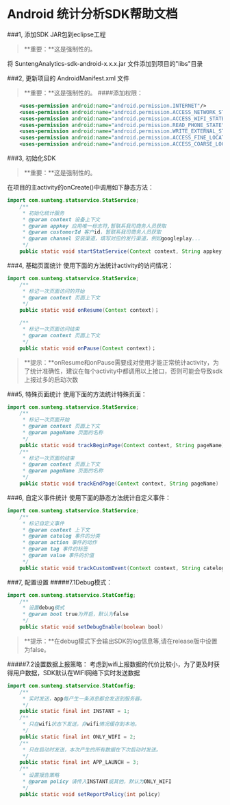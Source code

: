 # Android 统计分析SDK帮助文档

###1, 添加SDK JAR包到eclipse工程

> **重要：**这是强制性的。

将 SuntengAnalytics-sdk-android-x.x.x.jar 文件添加到项目的"libs"目录


###2, 更新项目的 AndroidManifest.xml 文件
> **重要：**这是强制性的。
####添加权限：
``` xml
	<uses-permission android:name="android.permission.INTERNET"/>
	<uses-permission android:name="android.permission.ACCESS_NETWORK_STATE"/>
	<uses-permission android:name="android.permission.ACCESS_WIFI_STATE"/>
	<uses-permission android:name="android.permission.READ_PHONE_STATE"/>
	<uses-permission android:name="android.permission.WRITE_EXTERNAL_STORAGE"/>
    <uses-permission android:name="android.permission.ACCESS_FINE_LOCATION" />
    <uses-permission android:name="android.permission.ACCESS_COARSE_LOCATION" />
```
###3, 初始化SDK
> **重要：**这是强制性的。

在项目的主activity的onCreate()中调用如下静态方法：
``` java
import com.sunteng.statservice.StatService;
	/**
	 * 初始化统计服务
	 * @param context 设备上下文
	 * @param appkey 应用唯一标志符,暂联系我司商务人员获取
	 * @param customorId 客户id，暂联系我司商务人员获取
	 * @param channel 安装渠道，填写对应的发行渠道，例如googleplay...
	 */
    public static void startStatService(Context context, String appkey, String customorId, String channel)
```

###4, 基础页面统计
使用下面的方法统计activity的访问情况：
``` java
import com.sunteng.statservice.StatService;
	/**
	 * 标记一次页面访问的开始
	 * @param context 页面上下文
	 */
	public static void onResume(Context context)；

	/**
	 * 标记一次页面访问结束
	 * @param context 页面上下文
	 */
	public static void onPause(Context context)；
```

> **提示：**onResume和onPause需要成对使用才能正常统计activity，为了统计准确性，建议在每个activity中都调用以上接口，否则可能会导致sdk上报过多的启动次数

###5, 特殊页面统计
使用下面的方法统计特殊页面：
``` java
import com.sunteng.statservice.StatService;
	/**
	 * 标记一次页面开始
	 * @param context 页面上下文
	 * @param pageName 页面的名称
	 */
    public static void trackBeginPage(Context context, String pageName)
	/**
	 * 标记一次页面的结束
	 * @param context 页面上下文
	 * @param pageName 页面的名称
	 */
    public static void trackEndPage(Context context, String pageName)
```


###6, 自定义事件统计
使用下面的静态方法统计自定义事件：
``` java
import com.sunteng.statservice.StatService;
	/**
	 * 标记自定义事件
	 * @param context 上下文
	 * @param catelog 事件的分类
	 * @param action 事件的动作
	 * @param tag 事件的标签
	 * @param value 事件的价值
	 */
	public static void trackCustomEvent(Context context, String catelog, String action,String tag, int value)

```
###7, 配置设置
#####7.1Debug模式：
``` java
import com.sunteng.statservice.StatConfig;
	/**
	 * 设置debug模式
	 * @param bool true为开启，默认为false
	 */
	public static void setDebugEnable(boolean bool)
```
> **提示：**在debug模式下会输出SDK的log信息等,请在release版中设置为false。

#####7.2设置数据上报策略：
考虑到wifi上报数据的代价比较小，为了更及时获得用户数据，SDK默认在WIFI网络下实时发送数据
``` java
import com.sunteng.statservice.StatConfig;
	/**
	 * 实时发送，app每产生一条消息都会发送到服务器。
	 */
	public static final int INSTANT = 1;
	/**
	 * 只在wifi状态下发送，非wifi情况缓存到本地。
	 */
	public static final int ONLY_WIFI = 2;
    /**
     * 只在启动时发送，本次产生的所有数据在下次启动时发送。
     */
    public static final int APP_LAUNCH = 3; 	
	/**
	 * 设置报告策略
	 * @param policy 请传入INSTANT或其他，默认为ONLY_WIFI
	 */
	public static void setReportPolicy(int policy)
```